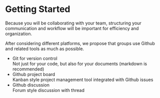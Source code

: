 # Getting Started

Because you will be collaborating with your team, structuring your communication and workflow will be important for efficiency and organization.

After considering different platforms, we propose that groups use Github and related tools as much as possible.

* Git for version control  
    Not just for your code, but also for your documents (markdown is recommended)
* Github project board  
    Kanban style project management tool integrated with Github issues
* Github discussion  
    Forum style discussion with thread

